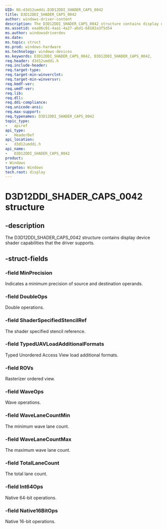 ```yaml
---
UID: NS:d3d12umddi.D3D12DDI_SHADER_CAPS_0042
title: D3D12DDI_SHADER_CAPS_0042
author: windows-driver-content
description: The D3D12DDI_SHADER_CAPS_0042 structure contains display device shader capabilities that the driver supports.
ms.assetid: eaa06c01-4aa1-4a27-abd1-68102a3f5d54
ms.author: windowsdriverdev
ms.date:
ms.topic: struct
ms.prod: windows-hardware
ms.technology: windows-devices
ms.keywords: D3D12DDI_SHADER_CAPS_0042, D3D12DDI_SHADER_CAPS_0042,
req.header: d3d12umddi.h
req.include-header:
req.target-type:
req.target-min-winverclnt:
req.target-min-winversvr:
req.kmdf-ver:
req.umdf-ver:
req.lib:
req.dll:
req.ddi-compliance:
req.unicode-ansi:
req.max-support:
req.typenames: D3D12DDI_SHADER_CAPS_0042
topic_type:
-	apiref
api_type:
-	HeaderDef
api_location:
-	d3d12umddi.h
api_name:
-	D3D12DDI_SHADER_CAPS_0042
product: 
- Windows
targetos: Windows
tech.root: display
---
```


# D3D12DDI_SHADER_CAPS_0042 structure

## -description

The D3D12DDI_SHADER_CAPS_0042 structure contains display device shader capabilities that the driver supports.

## -struct-fields

### -field MinPrecision

Indicates a minimum precision of source and destination operands.

### -field DoubleOps

Double operations.

### -field ShaderSpecifiedStencilRef

The shader specified stencil reference.

### -field TypedUAVLoadAdditionalFormats

Typed Unordered Access View load additional formats.

### -field ROVs

Rasterizer ordered view.

### -field WaveOps

Wave operations.

### -field WaveLaneCountMin

The minimum wave lane count.

### -field WaveLaneCountMax

The maximum wave lane count.

### -field TotalLaneCount

The total lane count.

### -field Int64Ops

Native 64-bit operations.

### -field Native16BitOps

Native 16-bit operations.


